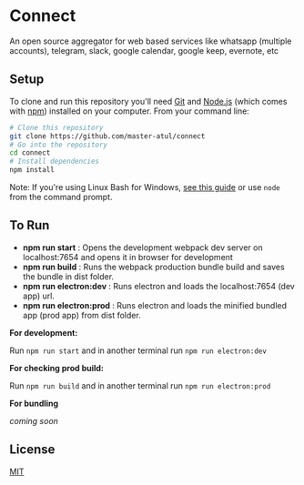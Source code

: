 # Connect

An open source aggregator for web based services like whatsapp (multiple accounts), telegram, slack, google calendar, google keep, evernote, etc

## Setup

To clone and run this repository you'll need [Git](https://git-scm.com) and [Node.js](https://nodejs.org/en/download/) (which comes with [npm](http://npmjs.com)) installed on your computer. From your command line:

```bash
# Clone this repository
git clone https://github.com/master-atul/connect
# Go into the repository
cd connect
# Install dependencies
npm install
```

Note: If you're using Linux Bash for Windows, [see this guide](https://www.howtogeek.com/261575/how-to-run-graphical-linux-desktop-applications-from-windows-10s-bash-shell/) or use `node` from the command prompt.

## To Run

- **npm run start** : Opens the development webpack dev server on localhost:7654 and opens it in browser for development
- **npm run build** : Runs the webpack production bundle build and saves the bundle in dist folder.
- **npm run electron:dev** : Runs electron and loads the localhost:7654 (dev app) url.
- **npm run electron:prod** : Runs electron and loads the minified bundled app (prod app) from dist folder.

**For development:**

Run `npm run start` and in another terminal run `npm run electron:dev`

**For checking prod build:**

Run `npm run build` and in another terminal run `npm run electron:prod`

**For bundling**

_coming soon_

## License

[MIT](LICENSE.md)
